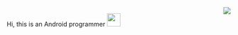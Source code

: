 <img align="right" src="https://github-readme-stats.vercel.app/api?username=HAHH9527&show_icons=true&count_private=true&hide=contribs&include_all_commits=true&theme=highcontrast&bg_color=30,e96443,904e95" />

Hi, this is an Android programmer <img src="https://raw.githubusercontent.com/wasabeef/wasabeef/master/icons/wave.gif" width="30px">
<!--👋-->

<!--
**HAHH9527/HAHH9527** is a ✨ _special_ ✨ repository because its `README.md` (this file) appears on your GitHub profile.

Here are some ideas to get you started:

- 🔭 I’m currently working on ...
- 🌱 I’m currently learning ...
- 👯 I’m looking to collaborate on ...
- 🤔 I’m looking for help with ...
- 💬 Ask me about ...
- 📫 How to reach me: ...
- 😄 Pronouns: ...
- ⚡ Fun fact: ...
-->
